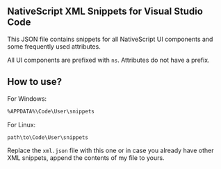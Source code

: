 ## NativeScript XML Snippets for Visual Studio Code ##

This JSON file contains snippets for all NativeScript UI components and some frequently used attributes.

All UI components are prefixed with ```ns```. Attributes do not have a prefix.

## How to use? ##
For Windows:
```bash
%APPDATA%\Code\User\snippets
```

For Linux:
```bash
path\to\Code\User\snippets
```

Replace the ```xml.json``` file with this one or in case you already have other XML snippets,
append the contents of my file to yours.